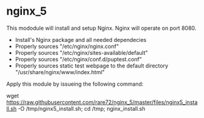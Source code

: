 nginx_5
=======


This mododule will install and setup Nginx. Nginx will operate on port 8080.

- Install's Nginx package and all needed dependecies
- Properly sources "/etc/nginx/nginx.conf"
- Properly sources "/etc/nginx/sites-available/default"
- Properly sources "/etc/nginx/conf.d/puptest.conf"
- Properly sources static test webpage to the default directory "/usr/share/nginx/www/index.html"

Apply this module by issueing the following command:

wget https://raw.githubusercontent.com/rare72/nginx_5/master/files/nginx5_install.sh -O /tmp/nginx5_install.sh; cd /tmp; nginx_install.sh

